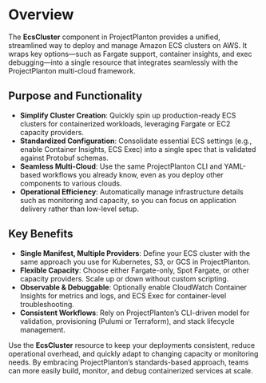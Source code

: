 # Overview

The **EcsCluster** component in ProjectPlanton provides a unified, streamlined way to deploy and manage Amazon ECS
clusters on AWS. It wraps key options—such as Fargate support, container insights, and exec debugging—into a single
resource that integrates seamlessly with the ProjectPlanton multi-cloud framework.

## Purpose and Functionality

- **Simplify Cluster Creation**: Quickly spin up production-ready ECS clusters for containerized workloads, leveraging
  Fargate or EC2 capacity providers.
- **Standardized Configuration**: Consolidate essential ECS settings (e.g., enable Container Insights, ECS Exec) into a
  single spec that is validated against Protobuf schemas.
- **Seamless Multi-Cloud**: Use the same ProjectPlanton CLI and YAML-based workflows you already know, even as you
  deploy other components to various clouds.
- **Operational Efficiency**: Automatically manage infrastructure details such as monitoring and capacity, so you can
  focus on application delivery rather than low-level setup.

## Key Benefits

- **Single Manifest, Multiple Providers**: Define your ECS cluster with the same approach you use for Kubernetes, S3, or
  GCS in ProjectPlanton.
- **Flexible Capacity**: Choose either Fargate-only, Spot Fargate, or other capacity providers. Scale up or down without
  custom scripting.
- **Observable & Debuggable**: Optionally enable CloudWatch Container Insights for metrics and logs, and ECS Exec for
  container-level troubleshooting.
- **Consistent Workflows**: Rely on ProjectPlanton’s CLI-driven model for validation, provisioning (Pulumi or
  Terraform), and stack lifecycle management.

Use the **EcsCluster** resource to keep your deployments consistent, reduce operational overhead, and quickly adapt to
changing capacity or monitoring needs. By embracing ProjectPlanton’s standards-based approach, teams can more easily
build, monitor, and debug containerized services at scale.
